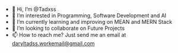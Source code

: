 - 👋 Hi, I’m @Tadxss
- 👀 I’m interested in Programming, Software Development and AI
- 🌱 I’m currently learning and improving on MEAN and MERN Stack
- 💞️ I’m looking to collaborate on Future Projects
- 📫 How to reach me? Just send me an email at daryltadss.workemail@gmail.com

<!---
Tadxss/Tadxss is a ✨ special ✨ repository because its `README.md` (this file) appears on your GitHub profile.
You can click the Preview link to take a look at your changes.
--->
